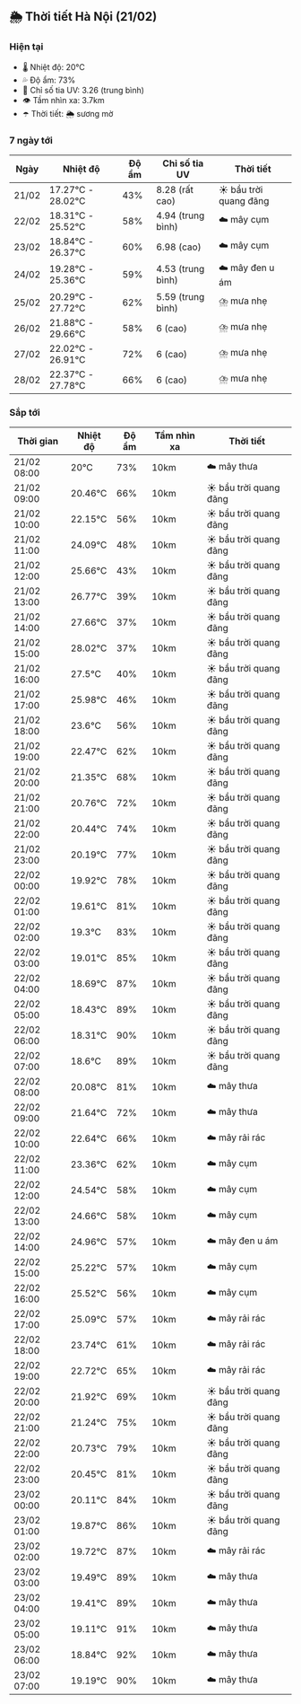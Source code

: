 ## 🌦️ Thời tiết Hà Nội (21/02)

### Hiện tại

- 🌡️ Nhiệt độ: 20℃
- 💦 Độ ẩm: 73%
- 🌟 Chỉ số tia UV: 3.26 (trung bình)
- 👁️ Tầm nhìn xa: 3.7km
- ☂️ Thời tiết: 🌦️ sương mờ

### 7 ngày tới

| Ngày | Nhiệt độ | Độ ẩm | Chỉ số tia UV | Thời tiết |
| --- | --- | --- | --- | --- |
| 21/02 | 17.27℃ - 28.02℃ | 43% | 8.28 (rất cao) | ☀️ bầu trời quang đãng |
| 22/02 | 18.31℃ - 25.52℃ | 58% | 4.94 (trung bình) | ☁️ mây cụm |
| 23/02 | 18.84℃ - 26.37℃ | 60% | 6.98 (cao) | ☁️ mây cụm |
| 24/02 | 19.28℃ - 25.36℃ | 59% | 4.53 (trung bình) | ☁️ mây đen u ám |
| 25/02 | 20.29℃ - 27.72℃ | 62% | 5.59 (trung bình) | ⛈️ mưa nhẹ |
| 26/02 | 21.88℃ - 29.66℃ | 58% | 6 (cao) | ⛈️ mưa nhẹ |
| 27/02 | 22.02℃ - 26.91℃ | 72% | 6 (cao) | ⛈️ mưa nhẹ |
| 28/02 | 22.37℃ - 27.78℃ | 66% | 6 (cao) | ⛈️ mưa nhẹ |

### Sắp tới

| Thời gian | Nhiệt độ | Độ ẩm | Tầm nhìn xa | Thời tiết |
| --- | --- | --- | --- | --- |
| 21/02 08:00 | 20℃ | 73% | 10km | ☁️ mây thưa |
| 21/02 09:00 | 20.46℃ | 66% | 10km | ☀️ bầu trời quang đãng |
| 21/02 10:00 | 22.15℃ | 56% | 10km | ☀️ bầu trời quang đãng |
| 21/02 11:00 | 24.09℃ | 48% | 10km | ☀️ bầu trời quang đãng |
| 21/02 12:00 | 25.66℃ | 43% | 10km | ☀️ bầu trời quang đãng |
| 21/02 13:00 | 26.77℃ | 39% | 10km | ☀️ bầu trời quang đãng |
| 21/02 14:00 | 27.66℃ | 37% | 10km | ☀️ bầu trời quang đãng |
| 21/02 15:00 | 28.02℃ | 37% | 10km | ☀️ bầu trời quang đãng |
| 21/02 16:00 | 27.5℃ | 40% | 10km | ☀️ bầu trời quang đãng |
| 21/02 17:00 | 25.98℃ | 46% | 10km | ☀️ bầu trời quang đãng |
| 21/02 18:00 | 23.6℃ | 56% | 10km | ☀️ bầu trời quang đãng |
| 21/02 19:00 | 22.47℃ | 62% | 10km | ☀️ bầu trời quang đãng |
| 21/02 20:00 | 21.35℃ | 68% | 10km | ☀️ bầu trời quang đãng |
| 21/02 21:00 | 20.76℃ | 72% | 10km | ☀️ bầu trời quang đãng |
| 21/02 22:00 | 20.44℃ | 74% | 10km | ☀️ bầu trời quang đãng |
| 21/02 23:00 | 20.19℃ | 77% | 10km | ☀️ bầu trời quang đãng |
| 22/02 00:00 | 19.92℃ | 78% | 10km | ☀️ bầu trời quang đãng |
| 22/02 01:00 | 19.61℃ | 81% | 10km | ☀️ bầu trời quang đãng |
| 22/02 02:00 | 19.3℃ | 83% | 10km | ☀️ bầu trời quang đãng |
| 22/02 03:00 | 19.01℃ | 85% | 10km | ☀️ bầu trời quang đãng |
| 22/02 04:00 | 18.69℃ | 87% | 10km | ☀️ bầu trời quang đãng |
| 22/02 05:00 | 18.43℃ | 89% | 10km | ☀️ bầu trời quang đãng |
| 22/02 06:00 | 18.31℃ | 90% | 10km | ☀️ bầu trời quang đãng |
| 22/02 07:00 | 18.6℃ | 89% | 10km | ☀️ bầu trời quang đãng |
| 22/02 08:00 | 20.08℃ | 81% | 10km | ☁️ mây thưa |
| 22/02 09:00 | 21.64℃ | 72% | 10km | ☁️ mây thưa |
| 22/02 10:00 | 22.64℃ | 66% | 10km | ☁️ mây rải rác |
| 22/02 11:00 | 23.36℃ | 62% | 10km | ☁️ mây cụm |
| 22/02 12:00 | 24.54℃ | 58% | 10km | ☁️ mây cụm |
| 22/02 13:00 | 24.66℃ | 58% | 10km | ☁️ mây cụm |
| 22/02 14:00 | 24.96℃ | 57% | 10km | ☁️ mây đen u ám |
| 22/02 15:00 | 25.22℃ | 57% | 10km | ☁️ mây cụm |
| 22/02 16:00 | 25.52℃ | 56% | 10km | ☁️ mây cụm |
| 22/02 17:00 | 25.09℃ | 57% | 10km | ☁️ mây rải rác |
| 22/02 18:00 | 23.74℃ | 61% | 10km | ☁️ mây rải rác |
| 22/02 19:00 | 22.72℃ | 65% | 10km | ☁️ mây rải rác |
| 22/02 20:00 | 21.92℃ | 69% | 10km | ☀️ bầu trời quang đãng |
| 22/02 21:00 | 21.24℃ | 75% | 10km | ☀️ bầu trời quang đãng |
| 22/02 22:00 | 20.73℃ | 79% | 10km | ☀️ bầu trời quang đãng |
| 22/02 23:00 | 20.45℃ | 81% | 10km | ☀️ bầu trời quang đãng |
| 23/02 00:00 | 20.11℃ | 84% | 10km | ☀️ bầu trời quang đãng |
| 23/02 01:00 | 19.87℃ | 86% | 10km | ☀️ bầu trời quang đãng |
| 23/02 02:00 | 19.72℃ | 87% | 10km | ☁️ mây rải rác |
| 23/02 03:00 | 19.49℃ | 89% | 10km | ☁️ mây thưa |
| 23/02 04:00 | 19.41℃ | 89% | 10km | ☁️ mây thưa |
| 23/02 05:00 | 19.11℃ | 91% | 10km | ☁️ mây thưa |
| 23/02 06:00 | 18.84℃ | 92% | 10km | ☁️ mây thưa |
| 23/02 07:00 | 19.19℃ | 90% | 10km | ☁️ mây thưa |
